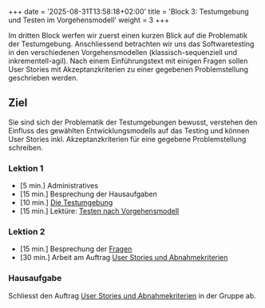 +++
date = '2025-08-31T13:58:18+02:00'
title = 'Block 3: Testumgebung und Testen im Vorgehensmodell'
weight = 3
+++

Im dritten Block werfen wir zuerst einen kurzen Blick auf die Problematik der Testumgebung. Anschliessend betrachten wir uns das Softwaretesting in den verschiedenen Vorgehensmodellen (klassisch-sequenziell und inkrementell-agil). Nach einem Einführungstext mit einigen Fragen sollen User Stories mit Akzeptanzkriterien zu einer gegebenen Problemstellung geschrieben werden.

## Ziel

Sie sind sich der Problematik der Testumgebungen bewusst, verstehen den Einfluss des gewählten Entwicklungsmodells auf das Testing und können User Stories inkl. Akzeptanzkriterien für eine gegebene Problemstellung schreiben.

### Lektion 1

- [5 min.] Administratives
- [15 min.] Besprechung der Hausaufgaben
- [10 min.] [Die Testumgebung](/theorie/testumgebung)
- [15 min.] Lektüre: [Testen nach Vorgehensmodell](/theorie/testen-nach-vorgehensmodell/)

### Lektion 2

- [15 min.] Besprechung der [Fragen](/theorie/testen-nach-vorgehensmodell/#fragen)
- [30 min.] Arbeit am Auftrag [User Stories und Abnahmekriterien](/uebungen/user-stories-abnahmekriterien/)

### Hausaufgabe

Schliesst den Auftrag [User Stories und Abnahmekriterien](/uebungen/user-stories-abnahmekriterien/) in der Gruppe ab.